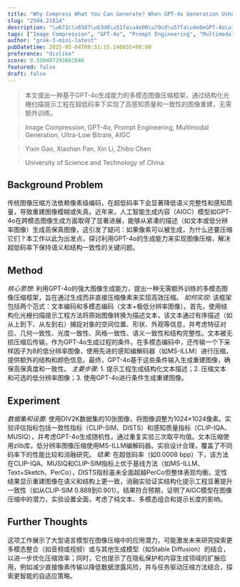 ```yaml
---
title: "Why Compress What You Can Generate? When GPT-4o Generation Ushers in Image Compression Fields"
slug: "2504.21814"
description: "\u672c\u6587\u63d0\u51fa\u4e00\u79cd\u57fa\u4e8eGPT-4o\u751f\u6210\u80fd\u529b\u7684\u591a\u6a21\u6001\u56fe\u50cf\u538b\u7f29\u6846\u67b6\uff0c\u901a\u8fc7\u7ed3\u6784\u5316\u5149\u6805\u626b\u63cf\u63d0\u793a\u5de5\u7a0b\u5728\u8d85\u4f4e\u7801\u7387\u4e0b\u5b9e\u73b0\u4e86\u9ad8\u611f\u77e5\u8d28\u91cf\u548c\u4e00\u81f4\u6027\u7684\u56fe\u50cf\u91cd\u5efa\uff0c\u65e0\u9700\u989d\u5916\u8bad\u7ec3\u3002"
tags: ["Image Compression", "GPT-4o", "Prompt Engineering", "Multimodal Generation", "Ultra-Low Bitrate", "AIGC"]
author: "grok-3-mini-latest"
pubDatetime: 2025-05-04T08:31:15.140655+00:00
preference: "dislike"
score: 0.550407293681046
featured: false
draft: false
---
```


> 本文提出一种基于GPT-4o生成能力的多模态图像压缩框架，通过结构化光栅扫描提示工程在超低码率下实现了高感知质量和一致性的图像重建，无需额外训练。

> Image Compression, GPT-4o, Prompt Engineering, Multimodal Generation, Ultra-Low Bitrate, AIGC 

> Yixin Gao, Xiaohan Pan, Xin Li, Zhibo Chen

> University of Science and Technology of China 

## Background Problem

传统图像压缩方法依赖像素级编码，在超低码率下会显著降低语义完整性和感知质量，导致重建图像模糊或失真。近年来，人工智能生成内容（AIGC）模型如GPT-4o在跨模态图像生成方面取得了显著进展，能够从紧凑的描述（如文本或低分辨率图像）生成高保真图像，这引发了疑问：如果像素可以被生成，为什么还要压缩它们？本工作以此为出发点，探讨利用GPT-4o的生成能力来实现图像压缩，解决超低码率下保持语义和结构一致性的关键问题。

## Method

*核心思想:* 利用GPT-4o的强大图像生成能力，提出一种无需额外训练的多模态图像压缩框架，旨在通过生成而非直接压缩像素来实现高效压缩。
*如何实现:* 该框架包括两个范式：文本编码和多模态编码（文本+极低分辨率图像）。首先，使用结构化光栅扫描提示工程方法将原始图像转换为描述文本，该文本通过有序描述（如从上到下、从左到右）捕捉对象的空间位置、形状、外观等信息，并考虑特征对应、几何一致性、光度一致性、风格一致性、语义一致性和结构完整性。文本被无损压缩后传输，作为GPT-4o生成过程的条件。在多模态编码中，还传输一个下采样因子为8的低分辨率图像，使用先进的感知编解码器（如MS-ILLM）进行压缩，提供额外的结构和颜色信息。最终，GPT-4o基于这些条件输入生成重建图像，确保高保真度和一致性。
*主要步骤:* 1. 提示工程生成结构化文本描述；2. 压缩文本和可选的低分辨率图像；3. 使用GPT-4o进行条件生成重建图像。

## Experiment

*数据集和设置:* 使用DIV2K数据集的10张图像，将图像调整为1024×1024像素。实验评估指标包括一致性指标（CLIP-SIM、DISTS）和感知质量指标（CLIP-IQA、MUSIQ），并考虑GPT-4o生成随机性，通过重复实验三次取平均值。文本压缩使用zlib库，低分辨率图像压缩使用MS-ILLM编解码器。实验设计合理，覆盖了不同码率下的性能比较和消融研究。
*结果:* 在超低码率（如0.0008 bpp）下，该方法在CLIP-IQA、MUSIQ和CLIP-SIM指标上优于基线方法（如MS-ILLM、Text+Sketch、PerCo），DISTS指标虽未全面超越PerCo但整体表现均衡。定性结果显示重建图像在语义和结构上更一致，消融实验证实结构化提示工程显著提升一致性（如从CLIP-SIM 0.888到0.901）。结果符合预期，证明了AIGC模型在图像压缩中的潜力，实验设置全面，考虑了纯文本、多模态组合和提示长度的影响。

## Further Thoughts 

这项工作展示了大型语言模型在图像压缩中的应用潜力，可能激发未来研究探索更多模态整合（如音频或视频）或与其他生成模型（如Stable Diffusion）的结合，以进一步优化压缩效率；同时，它也提示了在隐私保护和内容生成领域的扩展应用，例如减少直接像素传输以降低数据泄露风险，并与任务驱动压缩方法结合，探索更智能的自适应策略。